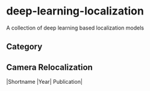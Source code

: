 # deep-learning-localization
A collection of deep learning based localization models

## Category

## Camera Relocalization
|Shortname |Year| Publication|
